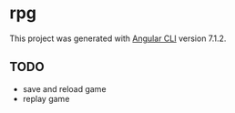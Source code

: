 # rpg

This project was generated with [Angular CLI](https://github.com/angular/angular-cli) version 7.1.2.

## TODO
- save and reload game
- replay game
